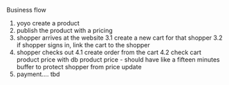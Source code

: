 Business flow

1. yoyo create a product
2. publish the product with a pricing
3. shopper arrives at the website
    3.1 create a new cart for that shopper
    3.2 if shopper signs in, link the cart to the shopper
4. shopper checks out
    4.1 create order from the cart
    4.2 check cart product price with db product price - should have like a fifteen minutes buffer to protect shopper from price update
5. payment.... tbd